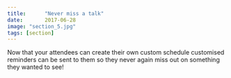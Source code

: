 ```yaml
---
title:      "Never miss a talk"
date:       2017-06-28
image: "section_5.jpg"
tags: [section]
---
```


Now that your attendees can create their own custom schedule customised reminders can be sent to them so they never again miss out on something they wanted to see!
